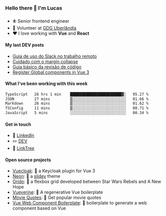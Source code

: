 ### Hello there 👋 I'm Lucas

* ⛹️‍ Senior frontend engineer
* 📆 Volunteer at [GDG Uberlândia](https://gdg.community.dev/gdg-uberlandia/)
* ❤️ I love working with **Vue** and **React**

#### My last DEV posts

<!-- BLOG-POST-LIST:START -->
- [Guia de uso do Slack no trabalho remoto](https://dev.to/vilaboim/guia-de-uso-do-slack-no-trabalho-remoto-1cpp)
- [Cuidado com o margin collapse](https://dev.to/vilaboim/cuidado-com-o-margin-collapse-3gbo)
- [Guia básico da revisão de código](https://dev.to/vilaboim/guia-basico-da-revisao-de-codigo-202k)
- [Register Global components in Vue 3](https://dev.to/vilaboim/register-global-components-in-vue-3-4n2c)
<!-- BLOG-POST-LIST:END -->

#### What I've been working with this week

<!--START_SECTION:waka-->

```txt
TypeScript   26 hrs 1 min    ███████████████████████▓░   95.27 %
JSON         27 mins         ▒░░░░░░░░░░░░░░░░░░░░░░░░   01.66 %
Markdown     26 mins         ▒░░░░░░░░░░░░░░░░░░░░░░░░   01.62 %
TSConfig     11 mins         ▒░░░░░░░░░░░░░░░░░░░░░░░░   00.71 %
JavaScript   5 mins          ░░░░░░░░░░░░░░░░░░░░░░░░░   00.34 %
```

<!--END_SECTION:waka-->

#### Get in touch

* 🏢 [LinkedIn](https://www.linkedin.com/in/vilaboim/)
* ✏️ [DEV](https://dev.to/vilaboim)
* 🎄 [LinkTree](https://linktr.ee/lucasvilaboim)

#### Open source projects

* [Vuecloak](https://github.com/vilaboim/vuecloak): 🔑 a Keycloak plugin for Vue 3
* [Neon](https://github.com/vilaboim/slidev-theme-neon): 🦚 a [slidev](https://sli.dev/) theme
* [Grido](https://github.com/vilaboim/grido): 🐸 a flexbox grid developed between Star Wars Rebels and A New Hope
* [Vueverine](https://github.com/vilaboim/vueverine): 🦦 A regenerative Vue boilerplate
* [Movie Quotes](https://github.com/vilaboim/movie-quotes): 🎥 Get popular movie quotes
* [Vue Web Component Boilerplate](https://github.com/vilaboim/vue-web-component-boilerplate): 💚 boilerplate to generate a web component based on Vue
